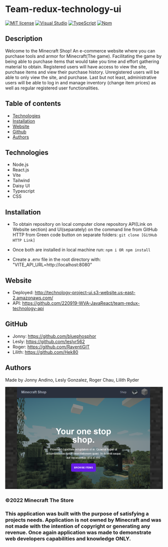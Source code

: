 # Team-redux-technology-ui

[![MIT license](https://img.shields.io/badge/License-MIT-blue.svg)](https://lbesson.mit-license.org/)
[![Visual Studio](https://badgen.net/badge/icon/visualstudio?icon=visualstudio&label)](https://visualstudio.microsoft.com)
[![TypeScript](https://badgen.net/badge/icon/typescript?icon=typescript&label)](https://typescriptlang.org)
[![Npm](https://badgen.net/badge/icon/npm?icon=npm&label)](https://https://npmjs.com/)


## Description

Welcome to the Minecraft Shop! An e-commerce website where you can purchase tools and armor for Minecraft(The game). Facilitating the game by being able to purchase items that would take you time and effort gathering material to obtain. Registered users will have access to view the site, purchase items and view their purchase history. Unregistered users will be able to only view the site, and purchase. Last but not least, administrative users will be able to log in and manage inventory (change item prices) as well as regular registered user functionalities.

## Table of contents
* [Technologies](#technologies)
* [Installation](#installation)
* [Website](#website)
* [Github](#github)
* [Authors](#authors)

## Technologies
 - Node.js
 - React.js
 - Vite
 - Tailwind
 - Daisy UI
 - Typescript
 - CSS

 
 
## Installation

- To obtain repository on local computer clone repository API(Link on Website section) and UI(separately) on the command line from GitHub HTTP from Green code button on separate folders: `git clone [GitHub HTTP Link]`

- Once both are installed in local machine run: `npm i OR npm install`

- Create a .env file in the root directory with: "VITE_API_URL=http://localhost:8080"



## Website
- Deployed: http://technology-project-ui.s3-website.us-east-2.amazonaws.com/
- API: https://github.com/220919-WVA-JavaReact/team-redux-technology-api

## GitHub
- Jonny: https://github.com/bluephosphor
- Lesly: https://github.com/leslyr562
- Roger: https://github.com/RaventiGIT
- Lilith: https://github.com/Hek80


## Authors
Made by 
Jonny Andino, 
Lesly Gonzalez, 
Roger Chau, 
Lilith Ryder

![page](public/img/site/minecraft_store.png)


### ©️2022 Minecraft The Store
### This application was built with the purpose of satisfying a projects needs. Application is not owned by Minecraft and was not made with the intention of copyright or generating any revenue. Once again application was made to demonstrate web developers capabilities and knowledge ONLY.

